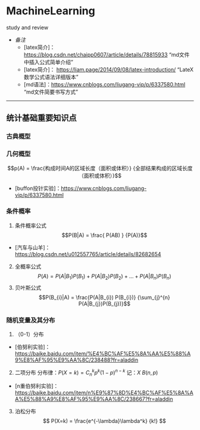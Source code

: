 # MachineLearning
study and review
+ *备注*
  + [latex简介]： https://blog.csdn.net/chaipp0607/article/details/78815933 “md文件中插入公式简单介绍”
  + [latex简介]： https://liam.page/2014/09/08/latex-introduction/ “LateX数学公式语法详细版本”
  + [md语法]：https://www.cnblogs.com/liugang-vip/p/6337580.html “md文件简要书写方式”

***

## 统计基础重要知识点
### 古典概型
### 几何概型
$$p(A) = \frac{构成时间A的区域长度（面积或体积）} {全部结果构成的区域长度（面积或体积）}$$
  * [buffon投针实验]：https://www.cnblogs.com/liugang-vip/p/6337580.html
### 条件概率
1. 条件概率公式
$$P(B|A) = \frac{ P(AB) } {P(A)}$$
  * [汽车与山羊]：https://blog.csdn.net/u012557765/article/details/82682654
2. 全概率公式
$$P(A)=P(A|B_{1}) P(B_{1}) + P(A|B_{2}) P(B_{2}) + ... + P(A|B_{n}) P(B_{n})$$
3. 贝叶斯公式
$$P(B_{i}|A) = \frac{P(A|B_{i}) P(B_{i})} {\sum_{j}^{n} P(A|B_{j})P(B_{j})}$$
### 随机变量及其分布
1. （0-1）分布
  * [伯努利实验]： https://baike.baidu.com/item/%E4%BC%AF%E5%8A%AA%E5%88%A9%E8%AF%95%E9%AA%8C/238488?fr=aladdin
2. 二项分布
  分布律：$P(X=k) = C_n^kp^k(1-p)^{n-k}$
  记：$X~B(n,p)$
  * [n重伯努利实验]： https://baike.baidu.com/item/n%E9%87%8D%E4%BC%AF%E5%8A%AA%E5%88%A9%E8%AF%95%E9%AA%8C/238667?fr=aladdin
3. 泊松分布
  $$ P(X=k) = \frac{e^{-\lambda}\lambda^k} {k!} $$

